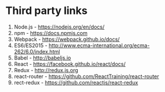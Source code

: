 # Third party links

1. Node.js - https://nodejs.org/en/docs/
2. npm - https://docs.npmjs.com
3. Webpack - https://webpack.github.io/docs/
4. ES6/ES2015 - http://www.ecma-international.org/ecma-262/6.0/index.html
5. Babel - http://babeljs.io
6. React - https://facebook.github.io/react/docs/
7. Redux - http://redux.js.org
8. react-router - https://github.com/ReactTraining/react-router
9. rect-redux - https://github.com/reactjs/react-redux

